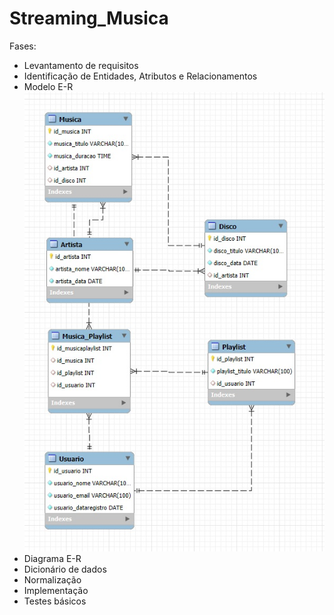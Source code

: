 # Streaming_Musica
Fases:
- Levantamento de requisitos
- Identificação de Entidades, Atributos e Relacionamentos
- Modelo E-R
![Diagrama](Diagrama.jpg)
- Diagrama E-R
- Dicionário de dados
- Normalização
- Implementação
- Testes básicos
